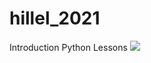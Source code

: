 # hillel_2021
Introduction Python Lessons
<img src="https://topspiski.com/wp-content/uploads/2018/01/1_drunk-robotos-poster-01447651416-700x393.jpg" >
